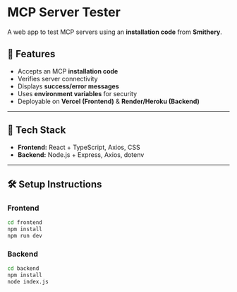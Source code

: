 # MCP Server Tester

A web app to test MCP servers using an **installation code** from **Smithery**.

## 🚀 Features
- Accepts an MCP **installation code**
- Verifies server connectivity
- Displays **success/error messages**
- Uses **environment variables** for security
- Deployable on **Vercel (Frontend)** & **Render/Heroku (Backend)**

---

## 📌 Tech Stack
- **Frontend:** React + TypeScript, Axios, CSS
- **Backend:** Node.js + Express, Axios, dotenv

---

## 🛠️ Setup Instructions
### Frontend
```sh
cd frontend
npm install
npm run dev
 ```
### Backend
```sh
cd backend
npm install
node index.js
```
